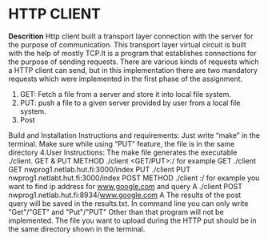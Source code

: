 # HTTP CLIENT

**Descrition**
Http client built a transport layer connection with the server for the purpose of communication. This
transport layer virtual circuit is built with the help of mostly TCP.It is a program that establishes connections
for the purpose of sending requests.
There are various kinds of requests which a HTTP client can send, but in this implementation there are two
mandatory requests which were implemented in the first phase of the assignment.
1) GET: Fetch a file from a server and store it into local file system.
2) PUT: push a file to a given server provided by user from a local file system.
3) Post



Build and Installation Instructions and requirements:
Just write “make” in the terminal.
Make sure while using “PUT” feature, the file is in the same directory
4.User Instructions:
The make file generates the executable ./client.
GET & PUT METHOD
./client <GET/PUT><DNS>:<PORT>/<filename>
for example
GET
./client GET nwprog1.netlab.hut.fi:3000/index
PUT
./client PUT nwprog1.netlabt.hut.fi:3000/index
POST METHOD
./client <POST><SERVERDNS>:<PORT>/<lookupname><querytype>
for example you want to find ip address for www.google.com and query A
./client POST nwprog1.netlab.hut.fi:8934/www.google.com A
The results of the post query will be saved in the results.txt.
In command line you can only write "Get"/"GET" and "Put"/"PUT"
Other than that program will not be implemented.
The file you want to upload during the HTTP put should be in the same directory shown in the terminal. 

